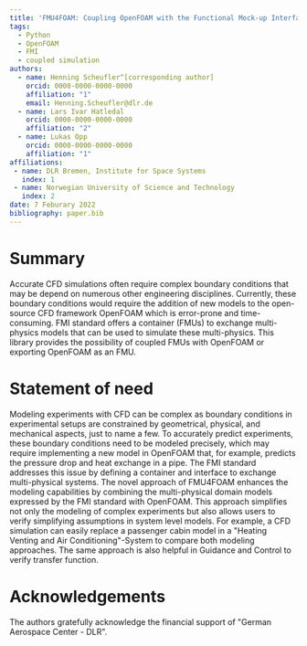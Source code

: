 ```yaml
---
title: 'FMU4FOAM: Coupling OpenFOAM with the Functional Mock-up Interface'
tags:
  - Python
  - OpenFOAM
  - FMI 
  - coupled simulation
authors:
  - name: Henning Scheufler^[corresponding author]
    orcid: 0000-0000-0000-0000
    affiliation: "1"
    email: Henning.Scheufler@dlr.de
  - name: Lars Ivar Hatledal
    orcid: 0000-0000-0000-0000
    affiliation: "2"
  - name: Lukas Opp
    orcid: 0000-0000-0000-0000
    affiliation: "1"
affiliations:
 - name: DLR Bremen, Institute for Space Systems
   index: 1
 - name: Norwegian University of Science and Technology
   index: 2
date: 7 Feburary 2022
bibliography: paper.bib
---
```


# Summary


Accurate CFD simulations often require complex boundary conditions that may be depend on numerous other engineering disciplines. Currently, these boundary conditions would require the addition of new models to the open-source CFD framework OpenFOAM which is error-prone and time-consuming. FMI standard offers a container (FMUs) to exchange multi-physics models that can be used to simulate these multi-physics. This library provides the possibility of coupled FMUs with OpenFOAM or exporting OpenFOAM as an FMU.


# Statement of need

Modeling experiments with CFD can be complex as boundary conditions in experimental setups are constrained by geometrical, physical, and mechanical aspects, just to name a few. To accurately predict experiments, these boundary conditions need to be modeled precisely, which may require implementing a new model in OpenFOAM that, for example, predicts the pressure drop and heat exchange in a pipe. The FMI standard addresses this issue by defining a container and interface to exchange multi-physical systems. The novel approach of FMU4FOAM enhances the modeling capabilities by combining the multi-physical domain models expressed by the FMI standard with OpenFOAM. This approach simplifies not only the modeling of complex experiments but also allows users to verify simplifying assumptions in system level models. For example, a CFD simulation can easily replace a passenger cabin model in a "Heating Venting and Air Conditioning"-System to compare both modeling approaches. The same approach is also helpful in Guidance and Control to verify transfer function.


# Acknowledgements

The authors gratefully acknowledge the financial support of "German Aerospace Center - DLR".

